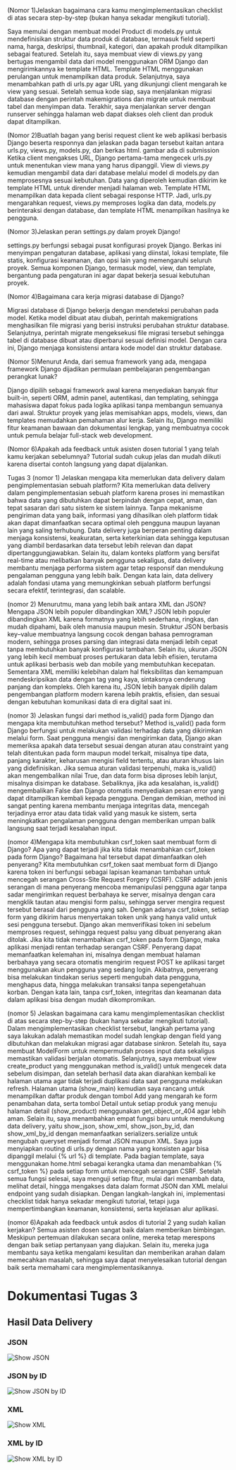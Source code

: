 (Nomor 1)Jelaskan bagaimana cara kamu mengimplementasikan checklist di atas secara step-by-step (bukan hanya sekadar mengikuti tutorial).

Saya memulai dengan membuat model Product di models.py untuk mendefinisikan struktur data produk di database, termasuk field seperti nama, harga, deskripsi, thumbnail, kategori, dan apakah produk ditampilkan sebagai featured. Setelah itu, saya membuat view di views.py yang bertugas mengambil data dari model menggunakan ORM Django dan mengirimkannya ke template HTML. Template HTML menggunakan perulangan untuk menampilkan data produk. Selanjutnya, saya menambahkan path di urls.py agar URL yang dikunjungi client mengarah ke view yang sesuai. Setelah semua kode siap, saya menjalankan migrasi database dengan perintah makemigrations dan migrate untuk membuat tabel dan menyimpan data. Terakhir, saya menjalankan server dengan runserver sehingga halaman web dapat diakses oleh client dan produk dapat ditampilkan.


(Nomor 2)Buatlah bagan yang berisi request client ke web aplikasi berbasis Django beserta responnya dan jelaskan pada bagan tersebut kaitan antara urls.py, views.py, models.py, dan berkas html.
gambar ada di submission 
Ketika client mengakses URL, Django pertama-tama mengecek urls.py untuk menentukan view mana yang harus dipanggil. View di views.py kemudian mengambil data dari database melalui model di models.py dan memprosesnya sesuai kebutuhan. Data yang diperoleh kemudian dikirim ke template HTML untuk dirender menjadi halaman web. Template HTML menampilkan data kepada client sebagai response HTTP. Jadi, urls.py mengarahkan request, views.py memproses logika dan data, models.py berinteraksi dengan database, dan template HTML menampilkan hasilnya ke pengguna.

(Nomor 3)Jelaskan peran settings.py dalam proyek Django!

settings.py berfungsi sebagai pusat konfigurasi proyek Django. Berkas ini menyimpan pengaturan database, aplikasi yang diinstal, lokasi template, file statis, konfigurasi keamanan, dan opsi lain yang memengaruhi seluruh proyek. Semua komponen Django, termasuk model, view, dan template, bergantung pada pengaturan ini agar dapat bekerja sesuai kebutuhan proyek.


(Nomor 4)Bagaimana cara kerja migrasi database di Django?

Migrasi database di Django bekerja dengan mendeteksi perubahan pada model. Ketika model dibuat atau diubah, perintah makemigrations menghasilkan file migrasi yang berisi instruksi perubahan struktur database. Selanjutnya, perintah migrate mengeksekusi file migrasi tersebut sehingga tabel di database dibuat atau diperbarui sesuai definisi model. Dengan cara ini, Django menjaga konsistensi antara kode model dan struktur database.


(Nomor 5)Menurut Anda, dari semua framework yang ada, mengapa framework Django dijadikan permulaan pembelajaran pengembangan perangkat lunak?

Django dipilih sebagai framework awal karena menyediakan banyak fitur built-in, seperti ORM, admin panel, autentikasi, dan templating, sehingga mahasiswa dapat fokus pada logika aplikasi tanpa membangun semuanya dari awal. Struktur proyek yang jelas memisahkan apps, models, views, dan templates memudahkan pemahaman alur kerja. Selain itu, Django memiliki fitur keamanan bawaan dan dokumentasi lengkap, yang membuatnya cocok untuk pemula belajar full-stack web development.


(Nomor 6)Apakah ada feedback untuk asisten dosen tutorial 1 yang telah kamu kerjakan sebelumnya?
Tutorial sudah cukup jelas dan mudah diikuti karena disertai contoh langsung yang dapat dijalankan.
















Tugas 3
(nomor 1) Jelaskan mengapa kita memerlukan data delivery dalam pengimplementasian sebuah platform?
Kita memerlukan data delivery dalam pengimplementasian sebuah platform karena proses ini memastikan bahwa data yang dibutuhkan dapat berpindah dengan cepat, aman, dan tepat sasaran dari satu sistem ke sistem lainnya. Tanpa mekanisme pengiriman data yang baik, informasi yang dihasilkan oleh platform tidak akan dapat dimanfaatkan secara optimal oleh pengguna maupun layanan lain yang saling terhubung. Data delivery juga berperan penting dalam menjaga konsistensi, keakuratan, serta keterkinian data sehingga keputusan yang diambil berdasarkan data tersebut lebih relevan dan dapat dipertanggungjawabkan. Selain itu, dalam konteks platform yang bersifat real-time atau melibatkan banyak pengguna sekaligus, data delivery membantu menjaga performa sistem agar tetap responsif dan mendukung pengalaman pengguna yang lebih baik. Dengan kata lain, data delivery adalah fondasi utama yang memungkinkan sebuah platform berfungsi secara efektif, terintegrasi, dan scalable.


(nomor 2) Menurutmu, mana yang lebih baik antara XML dan JSON? Mengapa JSON lebih populer dibandingkan XML?
JSON lebih populer dibandingkan XML karena formatnya yang lebih sederhana, ringkas, dan mudah dipahami, baik oleh manusia maupun mesin. Struktur JSON berbasis key–value membuatnya langsung cocok dengan bahasa pemrograman modern, sehingga proses parsing dan integrasi data menjadi lebih cepat tanpa membutuhkan banyak konfigurasi tambahan. Selain itu, ukuran JSON yang lebih kecil membuat proses pertukaran data lebih efisien, terutama untuk aplikasi berbasis web dan mobile yang membutuhkan kecepatan. Sementara XML memiliki kelebihan dalam hal fleksibilitas dan kemampuan mendeskripsikan data dengan tag yang kaya, sintaksnya cenderung panjang dan kompleks. Oleh karena itu, JSON lebih banyak dipilih dalam pengembangan platform modern karena lebih praktis, efisien, dan sesuai dengan kebutuhan komunikasi data di era digital saat ini.


(nomor 3) Jelaskan fungsi dari method is_valid() pada form Django dan mengapa kita membutuhkan method tersebut?
Method is_valid() pada form Django berfungsi untuk melakukan validasi terhadap data yang dikirimkan melalui form. Saat pengguna mengisi dan mengirimkan data, Django akan memeriksa apakah data tersebut sesuai dengan aturan atau constraint yang telah ditentukan pada form maupun model terkait, misalnya tipe data, panjang karakter, keharusan mengisi field tertentu, atau aturan khusus lain yang didefinisikan. Jika semua aturan validasi terpenuhi, maka is_valid() akan mengembalikan nilai True, dan data form bisa diproses lebih lanjut, misalnya disimpan ke database. Sebaliknya, jika ada kesalahan, is_valid() mengembalikan False dan Django otomatis menyediakan pesan error yang dapat ditampilkan kembali kepada pengguna. Dengan demikian, method ini sangat penting karena membantu menjaga integritas data, mencegah terjadinya error atau data tidak valid yang masuk ke sistem, serta meningkatkan pengalaman pengguna dengan memberikan umpan balik langsung saat terjadi kesalahan input.


(nomor 4)Mengapa kita membutuhkan csrf_token saat membuat form di Django? Apa yang dapat terjadi jika kita tidak menambahkan csrf_token pada form Django? Bagaimana hal tersebut dapat dimanfaatkan oleh penyerang?
Kita membutuhkan csrf_token saat membuat form di Django karena token ini berfungsi sebagai lapisan keamanan tambahan untuk mencegah serangan Cross-Site Request Forgery (CSRF). CSRF adalah jenis serangan di mana penyerang mencoba memanipulasi pengguna agar tanpa sadar mengirimkan request berbahaya ke server, misalnya dengan cara mengklik tautan atau mengisi form palsu, sehingga server mengira request tersebut berasal dari pengguna yang sah. Dengan adanya csrf_token, setiap form yang dikirim harus menyertakan token unik yang hanya valid untuk sesi pengguna tersebut. Django akan memverifikasi token ini sebelum memproses request, sehingga request palsu yang dibuat penyerang akan ditolak. Jika kita tidak menambahkan csrf_token pada form Django, maka aplikasi menjadi rentan terhadap serangan CSRF. Penyerang dapat memanfaatkan kelemahan ini, misalnya dengan membuat halaman berbahaya yang secara otomatis mengirim request POST ke aplikasi target menggunakan akun pengguna yang sedang login. Akibatnya, penyerang bisa melakukan tindakan serius seperti mengubah data pengguna, menghapus data, hingga melakukan transaksi tanpa sepengetahuan korban. Dengan kata lain, tanpa csrf_token, integritas dan keamanan data dalam aplikasi bisa dengan mudah dikompromikan.


(nomor 5) Jelaskan bagaimana cara kamu mengimplementasikan checklist di atas secara step-by-step (bukan hanya sekadar mengikuti tutorial).
Dalam mengimplementasikan checklist tersebut, langkah pertama yang saya lakukan adalah memastikan model sudah lengkap dengan field yang dibutuhkan dan melakukan migrasi agar database sinkron. Setelah itu, saya membuat ModelForm untuk mempermudah proses input data sekaligus memastikan validasi berjalan otomatis. Selanjutnya, saya membuat view create_product yang menggunakan method is_valid() untuk mengecek data sebelum disimpan, dan setelah berhasil data akan diarahkan kembali ke halaman utama agar tidak terjadi duplikasi data saat pengguna melakukan refresh. Halaman utama (show_main) kemudian saya rancang untuk menampilkan daftar produk dengan tombol Add yang mengarah ke form penambahan data, serta tombol Detail untuk setiap produk yang menuju halaman detail (show_product) menggunakan get_object_or_404 agar lebih aman. Selain itu, saya menambahkan empat fungsi baru untuk mendukung data delivery, yaitu show_json, show_xml, show_json_by_id, dan show_xml_by_id dengan memanfaatkan serializers.serialize untuk mengubah queryset menjadi format JSON maupun XML. Saya juga menyiapkan routing di urls.py dengan nama yang konsisten agar bisa dipanggil melalui {% url %} di template. Pada bagian template, saya menggunakan home.html sebagai kerangka utama dan menambahkan {% csrf_token %} pada setiap form untuk mencegah serangan CSRF. Setelah semua fungsi selesai, saya menguji setiap fitur, mulai dari menambah data, melihat detail, hingga mengakses data dalam format JSON dan XML melalui endpoint yang sudah disiapkan. Dengan langkah-langkah ini, implementasi checklist tidak hanya sekadar mengikuti tutorial, tetapi juga mempertimbangkan keamanan, konsistensi, serta kejelasan alur aplikasi.


(nomor 6)Apakah ada feedback untuk asdos di tutorial 2 yang sudah kalian kerjakan?
Semua asisten dosen sangat baik dalam memberikan bimbingan. Meskipun pertemuan dilakukan secara online, mereka tetap merespons dengan baik setiap pertanyaan yang diajukan. Selain itu, mereka juga membantu saya ketika mengalami kesulitan dan memberikan arahan dalam memecahkan masalah, sehingga saya dapat menyelesaikan tutorial dengan baik serta memahami cara mengimplementasikannya.


# Dokumentasi Tugas 3

## Hasil Data Delivery

### JSON
![Show JSON](gambargithutugas3/showjson.png)

### JSON by ID
![Show JSON by ID](gambargithutugas3/showjsonbyid.png)

### XML
![Show XML](gambargithutugas3/showxml.png)

### XML by ID
![Show XML by ID](gambargithutugas3/showxmlbyid.png)


